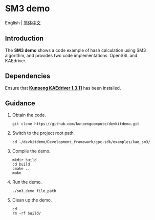 # **SM3 demo**

English | [简体中文](README.md)

## Introduction

The **SM3 demo** shows a code example of hash calculation using SM3 algorithm, and provides two code implementations: OpenSSL and KAEdriver.

## Dependencies

Ensure that **[Kunpeng KAEdriver 1.3.11](https://www.hikunpeng.com/document/detail/en/kunpengaccel/encryp-decryp/devg-kae/kunpengaccel_16_0011.html)** has been installed.

## Guidance

1. Obtain the code.

   ```shell
   git clone https://github.com/kunpengcompute/devkitdemo.git
   ```

2. Switch to the project root path.

   ```shell
   cd ./devkitdemo/Development_framework/gpc-sdk/examples/kae_sm3/
   ```

3. Compile the demo.

   ```shell
   mkdir build
   cd build
   cmake ..
   make
   ```

4. Run the demo.

   ```shell
   ./sm3_demo file_path
   ```

5. Clean up the demo.

   ```shell
   cd ..
   rm -rf build/
   ```
